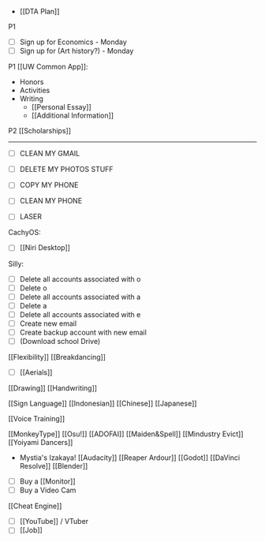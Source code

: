 - [[DTA Plan]]

P1
- [ ] Sign up for Economics - Monday
- [ ] Sign up for (Art history?) - Monday

P1
[[UW Common App]]:
- Honors
- Activities
- Writing
	- [[Personal Essay]]
	- [[Additional Information]]

P2
[[Scholarships]]

---
- [ ] CLEAN MY GMAIL
- [ ] DELETE MY PHOTOS STUFF
- [ ] COPY MY PHONE
- [ ] CLEAN MY PHONE

- [ ] LASER

CachyOS:
- [ ] [[Niri Desktop]]

Silly:
- [ ] Delete all accounts associated with o
- [ ] Delete o
- [ ] Delete all accounts associated with a
- [ ] Delete a
- [ ] Delete all accounts associated with e
- [ ] Create new email
- [ ] Create backup account with new email
- [ ] (Download school Drive)

[[Flexibility]]
[[Breakdancing]]
- [ ] [[Aerials]]

[[Drawing]]
[[Handwriting]]

[[Sign Language]]
[[Indonesian]]
[[Chinese]]
[[Japanese]]

[[Voice Training]]

[[MonkeyType]]
[[Osu!]]
[[ADOFAI]]
[[Maiden&Spell]]
[[Mindustry Evict]]
[[Yoiyami Dancers]]
- Mystia's Izakaya!
[[Audacity]]
[[Reaper Ardour]]
[[Godot]]
[[DaVinci Resolve]]
[[Blender]]

- [ ] Buy a [[Monitor]]
- [ ] Buy a Video Cam

[[Cheat Engine]]

- [ ] [[YouTube]] / VTuber
- [ ] [[Job]]